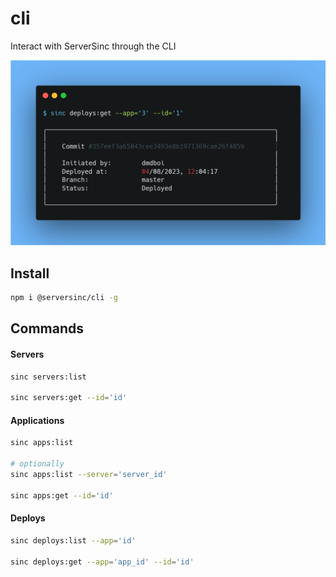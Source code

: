 # cli

Interact with ServerSinc through the CLI

![](./banner.png)

## Install

```sh
npm i @serversinc/cli -g
```

## Commands

#### Servers

```sh
sinc servers:list

sinc servers:get --id='id'
```

#### Applications

```sh
sinc apps:list 

# optionally
sinc apps:list --server='server_id'

sinc apps:get --id='id'
```

#### Deploys

```sh
sinc deploys:list --app='id'

sinc deploys:get --app='app_id' --id='id'
```

